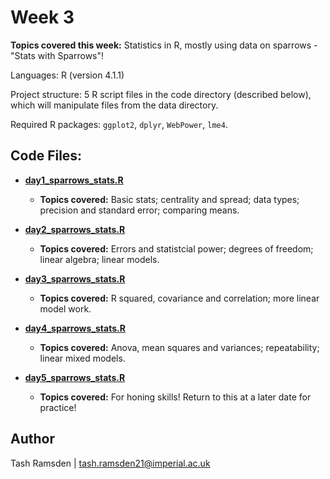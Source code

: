 # Week 3

**Topics covered this week:** Statistics in R, mostly using data on sparrows - "Stats with Sparrows"!

Languages: R (version 4.1.1)

Project structure: 5 R script files in the code directory (described below), which will manipulate files from the data directory. 

Required R packages: `ggplot2`, `dplyr`, `WebPower`, `lme4`.

## Code Files:

* [**day1_sparrows_stats.R**](code/day1_sparrows_stats.R)
  * **Topics covered:** Basic stats; centrality and spread; data types; precision and standard error; comparing means.

* [**day2_sparrows_stats.R**](code/day2_sparrows_stats.R)
  * **Topics covered:** Errors and statistcial power; degrees of freedom; linear algebra; linear models.

* [**day3_sparrows_stats.R**](code/day3_sparrows_stats.R)
  * **Topics covered:** R squared, covariance and correlation; more linear model work.

* [**day4_sparrows_stats.R**](code/day4_sparrows_stats.R)
  * **Topics covered:** Anova, mean squares and variances; repeatability; linear mixed models.

* [**day5_sparrows_stats.R**](code/day5_sparrows_stats.R)
  * **Topics covered:** For honing skills! Return to this at a later date for practice!


## Author

Tash Ramsden | tash.ramsden21@imperial.ac.uk
